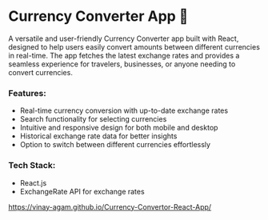 # Currency Converter App 💱
A versatile and user-friendly Currency Converter app built with React, designed to help users easily convert amounts between different currencies in real-time. The app fetches the latest exchange rates and provides a seamless experience for travelers, businesses, or anyone needing to convert currencies.

### Features:

- Real-time currency conversion with up-to-date exchange rates
- Search functionality for selecting currencies
- Intuitive and responsive design for both mobile and desktop
- Historical exchange rate data for better insights
- Option to switch between different currencies effortlessly
  
### Tech Stack:

- React.js
- ExchangeRate API for exchange rates
  
https://vinay-agam.github.io/Currency-Convertor-React-App/
